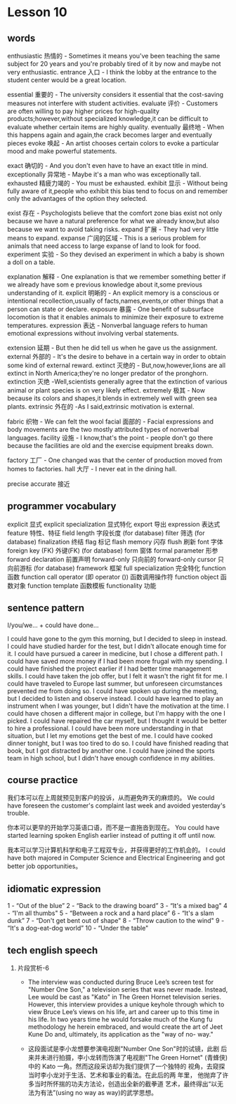 # Lesson 10

## words

<!-- p60 -->

enthusiastic 热情的 - Sometimes it means you've been teaching the same subject for 20 years and you're probably tired of it by now and maybe not very enthusiastic.
entrance 入口 - I think the lobby at the entrance to the student center would be a great location.

essential 重要的 - The university considers it essential that the cost-saving measures not interfere with student activities.
evaluate 评价 - Customers are often willing to pay higher prices for high-quality products;however,without specialized knowledge,it can be difficult to evaluate whether certain items are highly quality.
eventually 最终地 - When this happens again and again,the crack becomes larger and eventually pieces
evoke 唤起 - An artist chooses certain colors to evoke a particular mood and make powerful statements.

exact 确切的 - And you don't even have to have an exact title in mind.
exceptionally 异常地 - Maybe it's a man who was exceptionally tall.
exhausted 精疲力竭的 - You must be exhausted.
exhibit 显示 - Without being fully aware of it,people who exhibit this bias tend to focus on and remember only the advantages of the option they selected.

exist 存在 - Psychologists believe that the comfort zone bias exist not only because we have a natural preference for what we already know,but also because we want to avoid taking risks.
expand 扩展 - They had very little means to expand.
expanse 广阔的区域 - This is a serious problem for animals that need access to large expanse of land to look for food.
experiment 实验 - So they devised an experiment in which a baby is shown a doll on a table.

explanation 解释 - One explanation is that we remember something better if we already have som e previous knowledge about it,some previous understanding of it.
explicit 明晰的 - An explicit memory is a conscious or intentional recollection,usually of facts,names,events,or other things that a person can state or declare.
exposure 暴露 - One benefit of subsurface locomotion is that it enables animals to minimize their exposure to extreme temperatures.
expression 表达 - Nonverbal language refers to human emotional expressions without involving verbal statements.

extension 延期 - But then he did tell us when he gave us the assignment.
external 外部的 - It's the desire to behave in a certain way in order to obtain some kind of external reward.
extinct 灭绝的 - But,now,however,lions are all extinct in North America;they're no longer predator of the pronghorn.
extinction 灭绝 -Well,scientists generally agree that the extinction of various animal or plant species is on very likely effect.
extremely 极其 - Now because its colors and shapes,it blends in extremely well with green sea plants.
extrinsic 外在的 -As I said,extrinsic motivation is external.

fabric 织物 - We can felt the wool
facial 面部的 - Facial expressions and body movements are the two mostly attributed types of nonverbal languages.
facility 设施 - I know,that's the point - people don't go there because the facilities are old and the exercise equipment breaks down.

factory 工厂 - One changed was that the center of production moved from homes to factories.
hall 大厅 - I never eat in the dining hall.

precise accurate 接近

## programmer vocabulary

explicit 显式
explicit specialization 显式特化
export 导出
expression 表达式
feature 特性、特征
field length 字段⻓度 (for database)
filter 筛选 (for database)
finalization 终结
flag 标记
flash memory 闪存
flush 刷新
font 字体
foreign key (FK) 外键(FK) (for database)
form 窗体
formal parameter 形参
forward declaration 前置声明
forward-only 只向前的
forward-only cursor 只向前游标 (for database)
framework 框架
full specialization 完全特化
function 函数
function call operator (即 operator ()) 函数调用操作符
function object 函数对象
function template 函数模板
functionality 功能

## sentence pattern

I/you/we... + could have done...

I could have gone to the gym this morning, but I decided to sleep in instead.
I could have studied harder for the test, but I didn't allocate enough time for it.
I could have pursued a career in medicine, but I chose a different path.
I could have saved more money if I had been more frugal with my spending.
I could have finished the project earlier if I had better time management skills.
I could have taken the job offer, but I felt it wasn't the right fit for me.
I could have traveled to Europe last summer, but unforeseen circumstances prevented me from doing so.
I could have spoken up during the meeting, but I decided to listen and observe instead.
I could have learned to play an instrument when I was younger, but I didn't have the motivation at the time.
I could have chosen a different major in college, but I'm happy with the one I picked.
I could have repaired the car myself, but I thought it would be better to hire a professional.
I could have been more understanding in that situation, but I let my emotions get the best of me.
I could have cooked dinner tonight, but I was too tired to do so.
I could have finished reading that book, but I got distracted by another one.
I could have joined the sports team in high school, but I didn't have enough confidence in my abilities.

## course practice

我们本可以在上周就预⻅到客户的投诉，从而避免昨天的麻烦的。
We could have foreseen the customer's complaint last week and avoided yesterday's trouble.

你本可以更早的开始学习英语口语，而不是一直拖沓到现在。
You could have started learning spoken English earlier instead of putting it off until now.

我本可以学习计算机科学和电子工程双专业，并获得更好的工作机会的。
I could have both majored in Computer Science and Electrical Engineering and got better job opportunities。

## idiomatic expression

1 - “Out of the blue”
2 - “Back to the drawing board”
3 - “It's a mixed bag"
4 - “I'm all thumbs"
5 - “Between a rock and a hard place” 6 - “It's a slam dunk”
7 - “Don't get bent out of shape"
8 - “Throw caution to the wind"
9 - “It's a dog-eat-dog world”
10 - “Under the table"

## tech english speech

1. 片段赏析-6

   - The interview was conducted during Bruce Lee’s screen test for "Number One Son," a television series that was never made. Instead, Lee would be cast as "Kato" in The Green Hornet television series. However, this interview provides a unique keyhole through which to view Bruce Lee’s views on his life, art and career up to this time in his life. In two years time he would forsake much of the Kung fu methodology he herein embraced, and would create the art of Jeet Kune Do and, ultimately, its application as the "way of no- way."

   - 这段面试是李小龙想要参演电视剧"Number One Son"时的试镜，此剧 后来并未进行拍摄，李小龙转而饰演了电视剧"The Green Hornet" (青蜂侠)中的 Kato 一角。然而这段采访却为我们提供了一个独特的 视角，去窥探当时李小龙对于生活、艺术和事业的看法。在此后的两 年里， 他抛弃了许多当时所怀揣的功夫方法论，创造出全新的截拳道 艺术，最终得出“以无法为有法”(using no way as way)的武学思想。
